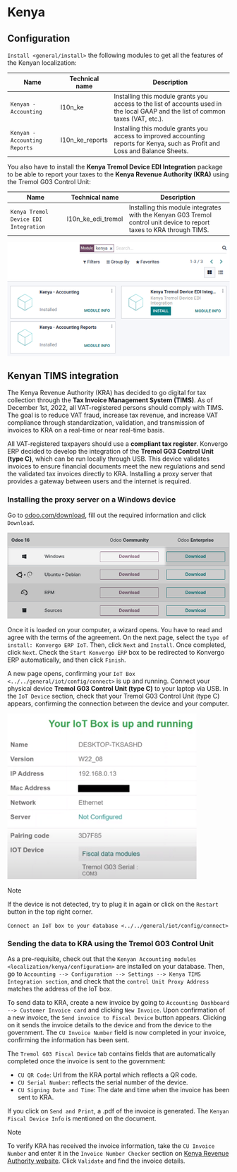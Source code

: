 # Kenya

## Configuration

`Install <general/install>` the following modules to get all the
features of the Kenyan localization:

| Name                          | Technical name                                 | Description                                                                                                                       |
|-------------------------------|------------------------------------------------|-----------------------------------------------------------------------------------------------------------------------------------|
| `Kenyan - Accounting`         | <span class="title-ref">l10n_ke</span>         | Installing this module grants you access to the list of accounts used in the local GAAP and the list of common taxes (VAT, etc.). |
| `Kenyan - Accounting Reports` | <span class="title-ref">l10n_ke_reports</span> | Installing this module grants you access to improved accounting reports for Kenya, such as Profit and Loss and Balance Sheets.    |

You also have to install the **Kenya Tremol Device EDI Integration**
package to be able to report your taxes to the **Kenya Revenue Authority
(KRA)** using the Tremol G03 Control Unit:

| Name                                  | Technical name                                    | Description                                                                                                           |
|---------------------------------------|---------------------------------------------------|-----------------------------------------------------------------------------------------------------------------------|
| `Kenya Tremol Device EDI Integration` | <span class="title-ref">l10n_ke_edi_tremol</span> | Installing this module integrates with the Kenyan G03 Tremol control unit device to report taxes to KRA through TIMS. |

<img src="kenya/modules.png" class="align-center"
alt="The three modules for the Kenya Fiscal Localization Package on Konvergo ERP" />

## Kenyan TIMS integration

The Kenya Revenue Authority (KRA) has decided to go digital for tax
collection through the **Tax Invoice Management System (TIMS)**. As of
December 1st, 2022, all VAT-registered persons should comply with TIMS.
The goal is to reduce VAT fraud, increase tax revenue, and increase VAT
compliance through standardization, validation, and transmission of
invoices to KRA on a real-time or near real-time basis.

All VAT-registered taxpayers should use a **compliant tax register**.
Konvergo ERP decided to develop the integration of the **Tremol G03 Control Unit
(type C)**, which can be run locally through USB. This device validates
invoices to ensure financial documents meet the new regulations and send
the validated tax invoices directly to KRA. Installing a proxy server
that provides a gateway between users and the internet is required.

### Installing the proxy server on a Windows device

Go to [odoo.com/download](https://www.odoo.com/page/download), fill out
the required information and click `Download`.

<img src="kenya/download.png" class="align-center"
alt="Install the Proxy Server on a Windows device" />

Once it is loaded on your computer, a wizard opens. You have to read and
agree with the terms of the agreement. On the next page, select the
`type of install: Konvergo ERP IoT`. Then, click `Next` and `Install`. Once
completed, click `Next`. Check the `Start Konvergo ERP` box to be redirected to
Konvergo ERP automatically, and then click `Finish`.

A new page opens, confirming your
`IoT Box <../../general/iot/config/connect>` is up and running. Connect
your physical device **Tremol G03 Control Unit (type C)** to your laptop
via USB. In the `IoT Device` section, check that your Tremol G03 Control
Unit (type C) appears, confirming the connection between the device and
your computer.

<img src="kenya/iot-box.png" class="align-center"
alt="Your IoT box is up and running" />

> [!NOTE]
> If the device is not detected, try to plug it in again or click on the
> `Restart` button in the top right corner.

<div class="seealso">

`Connect an IoT box to your database <../../general/iot/config/connect>`

</div>

### Sending the data to KRA using the Tremol G03 Control Unit

As a pre-requisite, check out that the `Kenyan Accounting modules
<localization/kenya/configuration>` are installed on your database.
Then, go to
`Accounting --> Configuration --> Settings --> Kenya TIMS Integration section`,
and check that the `control Unit Proxy Address` matches the address of
the IoT box.

To send data to KRA, create a new invoice by going to
`Accounting Dashboard -->
Customer Invoice card` and clicking `New Invoice`. Upon confirmation of
a new invoice, the `Send invoice to Fiscal Device` button appears.
Clicking on it sends the invoice details to the device and from the
device to the government. The `CU Invoice Number` field is now completed
in your invoice, confirming the information has been sent.

The `Tremol G03 Fiscal Device` tab contains fields that are
automatically completed once the invoice is sent to the government:

- `CU QR Code`: Url from the KRA portal which reflects a QR code.
- `CU Serial Number`: reflects the serial number of the device.
- `CU Signing Date and Time`: The date and time when the invoice has
  been sent to KRA.

If you click on `Send and Print`, a .pdf of the invoice is generated.
The `Kenyan Fiscal Device Info` is mentioned on the document.

> [!NOTE]
> To verify KRA has received the invoice information, take the
> `CU Invoice Number` and enter it in the `Invoice Number Checker`
> section on [Kenya Revenue Authority
> website](https://itax.kra.go.ke/KRA-Portal). Click `Validate` and find
> the invoice details.
